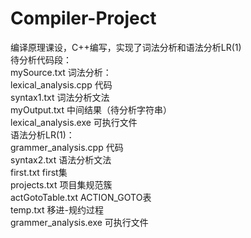 # Compiler-Project
编译原理课设，C++编写，实现了词法分析和语法分析LR(1)  
待分析代码段：  
mySource.txt 
词法分析：  
lexical_analysis.cpp		代码  
syntax1.txt 		词法分析文法  
myOutput.txt		中间结果（待分析字符串）  
lexical_analysis.exe		可执行文件  
语法分析LR(1)：  
grammer_analysis.cpp	代码  
syntax2.txt		语法分析文法  
first.txt			first集  
projects.txt		项目集规范簇  
actGotoTable.txt		ACTION_GOTO表  
temp.txt			移进-规约过程  
grammer_analysis.exe	可执行文件  
